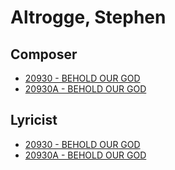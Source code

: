 # Altrogge, Stephen

## Composer

- [20930 - BEHOLD OUR GOD](/hymns/20930.md)
- [20930A - BEHOLD OUR GOD](/hymns/20930A.md)

## Lyricist

- [20930 - BEHOLD OUR GOD](/hymns/20930.md)
- [20930A - BEHOLD OUR GOD](/hymns/20930A.md)

